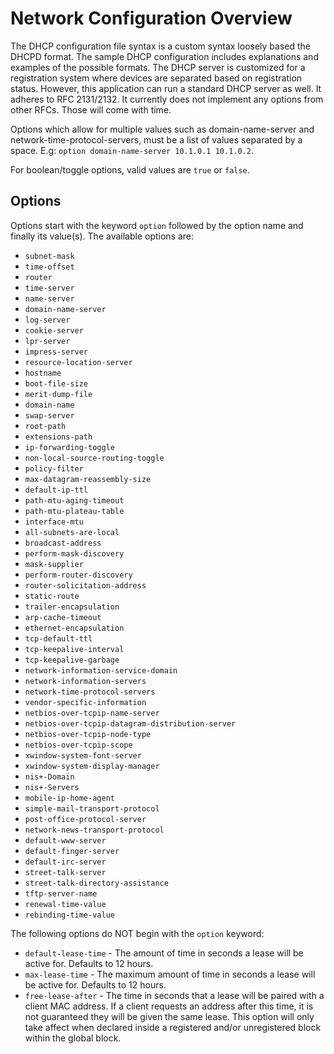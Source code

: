 # Network Configuration Overview

The DHCP configuration file syntax is a custom syntax loosely based the DHCPD format. The sample DHCP configuration includes explanations and examples of the possible formats. The DHCP server is customized for a registration system where devices are separated based on registration status. However, this application can run a standard DHCP server as well. It adheres to RFC 2131/2132. It currently does not implement any options from other RFCs. Those will come with time.

Options which allow for multiple values such as domain-name-server and network-time-protocol-servers, must be a list of values separated by a space. E.g: `option domain-name-server 10.1.0.1 10.1.0.2`.

For boolean/toggle options, valid values are `true` or `false`.

## Options

Options start with the keyword `option` followed by the option name and finally its value(s). The available options are:

- `subnet-mask`
- `time-offset`
- `router`
- `time-server`
- `name-server`
- `domain-name-server`
- `log-server`
- `cookie-server`
- `lpr-server`
- `impress-server`
- `resource-location-server`
- `hostname`
- `boot-file-size`
- `merit-dump-file`
- `domain-name`
- `swap-server`
- `root-path`
- `extensions-path`
- `ip-forwarding-toggle`
- `non-local-source-routing-toggle`
- `policy-filter`
- `max-datagram-reassembly-size`
- `default-ip-ttl`
- `path-mtu-aging-timeout`
- `path-mtu-plateau-table`
- `interface-mtu`
- `all-subnets-are-local`
- `broadcast-address`
- `perform-mask-discovery`
- `mask-supplier`
- `perform-router-discovery`
- `router-solicitation-address`
- `static-route`
- `trailer-encapsulation`
- `arp-cache-timeout`
- `ethernet-encapsulation`
- `tcp-default-ttl`
- `tcp-keepalive-interval`
- `tcp-keepalive-garbage`
- `network-information-service-domain`
- `network-information-servers`
- `network-time-protocol-servers`
- `vendor-specific-information`
- `netbios-over-tcpip-name-server`
- `netbios-over-tcpip-datagram-distribution-server`
- `netbios-over-tcpip-node-type`
- `netbios-over-tcpip-scope`
- `xwindow-system-font-server`
- `xwindow-system-display-manager`
- `nis+-Domain`
- `nis+-Servers`
- `mobile-ip-home-agent`
- `simple-mail-transport-protocol`
- `post-office-protocol-server`
- `network-news-transport-protocol`
- `default-www-server`
- `default-finger-server`
- `default-irc-server`
- `street-talk-server`
- `street-talk-directory-assistance`
- `tftp-server-name`
- `renewal-time-value`
- `rebinding-time-value`

The following options do NOT begin with the `option` keyword:

- `default-lease-time` - The amount of time in seconds a lease will be active for. Defaults to 12 hours.
- `max-lease-time` - The maximum amount of time in seconds a lease will be active for. Defaults to 12 hours.
- `free-lease-after` - The time in seconds that a lease will be paired with a client MAC address. If a client requests an address after this time, it is not guaranteed they will be given the same lease. This option will only take affect when declared inside a registered and/or unregistered block within the global block.
